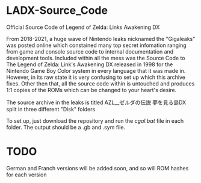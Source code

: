 # LADX-Source_Code
Official Source Code of Legend of Zelda: Links Awakening DX

From 2018-2021, a huge wave of Nintendo leaks nicknamed the "Gigaleaks" was posted online which constained 
many top secret infomation ranging from game and console source code to internal documentation 
and development tools. Included within all the mess was the Source Code to The Legend of Zelda: Link's Awakening DX
released in 1998 for the Nintendo Game Boy Color system in every language that it was made in. However, in its raw 
state it is very confusing to set up which this archive fixes. Other then that, all the source code within is 
untouched and produces 1:1 copies of the ROMs which can be changed to your heart's desire.

The source archive in the leaks is titled AZL__ゼルダの伝説 夢を見る島DX split in three different "Disk" folders

To set up, just download the repository and run the *cgal.bat* file in each folder. The output should be a 
.gb and .sym file.

# TODO

German and Franch versions will be added soon, and so will ROM hashes for each version
